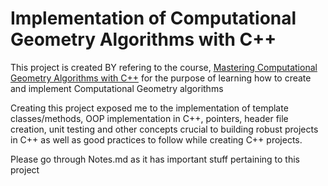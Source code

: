 # Implementation of Computational Geometry Algorithms with C++
This project is created BY refering to the course, [Mastering Computational Geometry Algorithms with C++](https://www.udemy.com/course/mastering-computational-geometry-cpp/) for the purpose of learning how to create and implement Computational Geometry algorithms

Creating this project exposed me to the implementation of template classes/methods, OOP implementation in C++, pointers, header file creation, unit testing and other concepts crucial to building robust projects in C++ as well as good practices to follow while creating C++ projects.

Please go through Notes.md as it has important stuff pertaining to this project